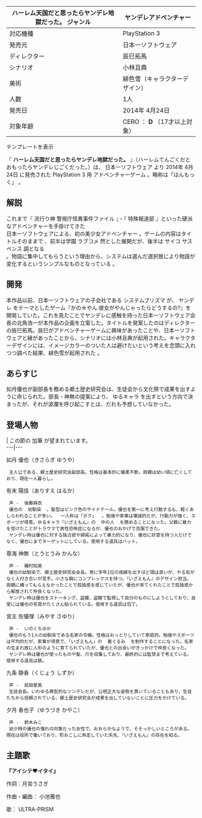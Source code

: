 ハーレム天国だと思ったらヤンデレ地獄だった。  ジャンル  |  ヤンデレアドベンチャー   
---|---  
対応機種  |  PlayStation 3   
発売元  |  日本一ソフトウェア   
ディレクター  |  辰巳拓馬   
シナリオ  |  小林且典   
美術  |  緋色雪（キャラクターデザイン）   
人数  |  1人   
発売日  |  2014年  4月24日   
対象年齢  |  CERO  ：  **D** （17才以上対象）   
テンプレートを表示  
  
『 **ハーレム天国だと思ったらヤンデレ地獄だった。** 』（ハーレムてんごくだとおもったらヤンデレじごくだった。）は、  日本一ソフトウェア  より
2014年  4月24日  に発売された  PlayStation 3  用  アドベンチャーゲーム  。略称は「はんもっく」    。

##  解説  

これまで『  流行り神 警視庁怪異事件ファイル  』・『  特殊報道部  』といった硬派なアドベンチャーを手掛けてきた  
日本一ソフトウェアによる、初の美少女アドベンチャー    。ゲームの内容はタイトルそのままで    、前半は学園  ラブコメ
然とした展開だが、後半は  サイコ  サスペンス  調となる  
。物語に集中してもらうという理由から、システムは選んだ選択肢により物語が変化するというシンプルなものとなっている    。

##  開発  

本作品以前、日本一ソフトウェアの子会社である  システムプリズマ  が、  ヤンデレ  をテーマとしたゲーム『かの☆やん
彼女がやんじゃったらどうするの?』を開発していた。これを見たことでヤンデレに感触を持った日本一ソフトウェア会長の北角浩一が本作品の企画を立案した。タイトルを発案したのはディレクターの辰巳拓馬。辰巳がアドベンチャーゲームに興味があったことや、日本一ソフトウェアと縁があったことから、シナリオには小林且典が起用された。キャラクターデザインには、イメージカラーのついた人は避けたいという考えを念頭に入れつつ調べた結果、緋色雪が起用された
  。

##  あらすじ  

如月優也が副部長を務める郷土歴史研究会は、生徒会から文化祭で成果を出すように命じられた。部長・神無の提案により、  ゆるキャラ
を出すという方向で決まったが、それが波瀾を呼び起こすとは、だれも予想していなかった。

##  登場人物  

|  この節の  加筆  が望まれています。  
---|---  
  
如月 優也（きさらぎ ゆうや）

     主人公である、郷土歴史研究会副部長。性格は基本的に優柔不断。両親は幼い頃に亡くしており、現在一人暮らし。 
有末 陽佳（ありすえ はるか）

     声 -  後藤麻衣 
     優也の  幼馴染  。髪型はピンク色のサイドテール。優也を第一に考え行動するも、軽くあしらわれることが多い。  一人称は「ボク」  。勉強や家事は壊滅的だが、行動力が強く、スポーツが得意。ゆるキャラ『いざえもん』の  中の人  を務めることになった。父親に暴力を受けたことがトラウマで男性恐怖症になるが、優也のおかげで克服できた。 
     ヤンデレ時は優也に対する独占欲や嫉妬によって暴力的になり、優也に好意を持つ人だけでなく、優也にまでターゲットにしている。使用する道具はバット。 
尊海 神無（とうとうみ かんな）

     声 -  磯村知美 
     優也の幼馴染で、郷土歴史研究会会長。常に学年1位の成績を出すほど頭は良いが、やる気がなく人付き合いが苦手。小さな胸にコンプレックスを持つ。『いざえもん』のデザイン担当。両親に構ってもらえなかったことで孤独感を感じていたが、優也が来てくれたことで孤独感から解放されて仲良くなった。 
     ヤンデレ時は優也をストーキング、盗撮、盗聴で監視して自分のものにしようとしており、自室には優也の写真がたくさん貼られている。使用する道具は包丁。 
宮主 佐優理（みやす さゆり）

     声 -  いのくちゆか 
     優也のもう1人の幼馴染である名家の令嬢。性格はおっとりしていて家庭的。勉強やスポーツは平均的だが、家事が得意で、『いざえもん』の  着ぐるみ  を制作することになった。名家の生まれ故に人形のように育てられていたが、優也との出会いがきっかけで仲良くなった。 
     ヤンデレ時は優也が使ったものや髪、爪を収集しており、最終的には監禁まで考えている。使用する道具は鋏。 
九条 静香（くじょう しずか）

     声 -  前田愛美 
     生徒会長。いわゆる典型的なツンデレだが、公明正大な姿勢を貫いていることもあり、生徒たちから信頼されている。郷土歴史研究会が成果を出していないことに圧力をかけている。 
夕月 香也子（ゆうづき かやこ）

     声 -  鈴木みこ 
     幼少時の優也の憧れの対象だった女性で、おおらかなようで、そそっかしいところがある。現在は役所で働いており、町おこしに奔走していた矢先、『いざえもん』の存在を知る。 

##  主題歌  

**『アイシテ♥イタイ』**

作詞：月宮うさぎ

作曲・編曲：  小池雅也

歌：  ULTRA-PRISM

